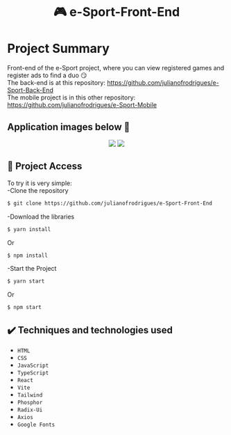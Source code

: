 <h1 align="center"> 🎮 e-Sport-Front-End </h1>

# Project Summary
Front-end of the e-Sport project, where you can view registered games and register ads to find a duo 😏 <br>
The back-end is at this repository: https://github.com/julianofrodrigues/e-Sport-Back-End<br>
The mobile project is in this other repository: https://github.com/julianofrodrigues/e-Sport-Mobile

## Application images below 👾
</p>
<p align="center">
<img src="https://i.imgur.com/oQ4kqal.png"/>
<img src="https://i.imgur.com/oyWuxO5.png"/>
</p>

## 📁 Project Access
To try it is very simple:<br>
-Clone the repository
```bash
$ git clone https://github.com/julianofrodrigues/e-Sport-Front-End
```
-Download the libraries
```bash
$ yarn install
```
Or
```bash
$ npm install
```
-Start the Project
```bash
$ yarn start
```
Or
```bash
$ npm start
```

## ✔️ Techniques and technologies used
- ``HTML``
- ``CSS``
- ``JavaScript``
- ``TypeScript``
- ``React``
- ``Vite``
- ``Tailwind``
- ``Phosphor``
- ``Radix-Ui``
- ``Axios``
- ``Google Fonts``

